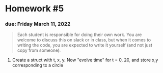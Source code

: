 # Homework #5

### due: Friday March 11, 2022

> Each student is responsible for doing their own work.  You are welcome to
> discuss this on slack or in class, but when it comes to writing the code,
> you are expected to write it yourself (and not just copy from someone).

1. Create a struct with t, x, y.  Now "evolve time" for t = 0, 20, and
   store x,y corresponding to a circle
   
   
